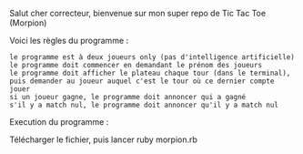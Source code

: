 Salut cher correcteur, bienvenue sur mon super repo de Tic Tac Toe (Morpion)


Voici les règles du programme :

    le programme est à deux joueurs only (pas d'intelligence artificielle)
    le programme doit commencer en demandant le prénom des joueurs
    le programme doit afficher le plateau chaque tour (dans le terminal), puis demander au joueur auquel c'est le tour où ce dernier compte jouer
    si un joueur gagne, le programme doit annoncer qui a gagné
    s'il y a match nul, le programme doit annoncer qu'il y a match nul


Execution du programme :

Télécharger le fichier, puis lancer ruby morpion.rb



